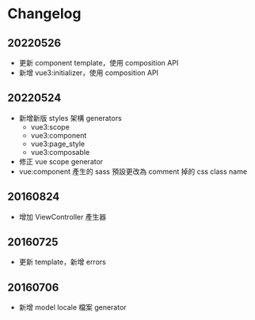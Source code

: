 # Changelog

## 20220526

- 更新 component template，使用 composition API
- 新增 vue3:initializer，使用 composition API

## 20220524

- 新增新版 styles 架構 generators
  - vue3:scope
  - vue3:component
  - vue3:page_style
  - vue3:composable
- 修正 vue scope generator
- vue:component 產生的 sass 預設更改為 comment 掉的 css class name

## 20160824

- 增加 ViewController 產生器

## 20160725

- 更新 template，新增 errors

## 20160706

- 新增 model locale 檔案 generator
